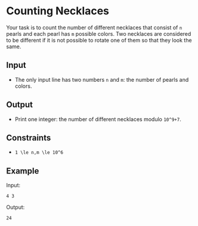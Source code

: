 # Counting Necklaces 

Your task is to count the number of different necklaces that consist of ```n``` pearls and each pearl has ```m``` possible colors.
Two necklaces are considered to be different if it is not possible to rotate one of them so that they look the same.
## Input
- The only input line has two numbers ```n``` and ```m```: the number of pearls and colors.
## Output
- Print one integer: the number of different necklaces modulo ```10^9+7```.
## Constraints

- ```1 \le n,m \le 10^6```

## Example
Input:
```
4 3
```

Output:
```
24
```
